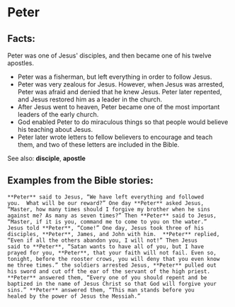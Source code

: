Peter
=====

Facts:
------

Peter was one of Jesus' disciples, and then became one of his twelve
apostles.

-   Peter was a fisherman, but left everything in order to follow Jesus.
-   Peter was very zealous for Jesus. However, when Jesus was arrested,
    Peter was afraid and denied that he knew Jesus. Peter later repented,
    and Jesus restored him as a leader in the church.
-   After Jesus went to heaven, Peter became one of the most important
    leaders of the early church.
-   God enabled Peter to do miraculous things so that people would
    believe his teaching about Jesus.
-   Peter later wrote letters to fellow believers to encourage and teach
    them, and two of these letters are included in the Bible.

See also: **disciple**, **apostle**

Examples from the Bible stories:
--------------------------------

    **Peter** said to Jesus, “We have left everything and followed
    you.  What will be our reward?” One day **Peter** asked Jesus,
    “Master, how many times should I forgive my brother when he sins
    against me? As many as seven times?” Then **Peter** said to Jesus,
    “Master, if it is you, command me to come to you on the water.”
    Jesus told **Peter**, “Come!” One day, Jesus took three of his
    disciples, **Peter**, James, and John with him.  **Peter** replied,
    “Even if all the others abandon you, I will not!” Then Jesus
    said to **Peter**, “Satan wants to have all of you, but I have
    prayed for you, **Peter**, that your faith will not fail. Even so,
    tonight, before the rooster crows, you will deny that you even know
    me three times.” the soldiers arrested Jesus, **Peter** pulled out
    his sword and cut off the ear of the servant of the high priest.
    **Peter** answered them, “Every one of you should repent and be
    baptized in the name of Jesus Christ so that God will forgive your
    sins.” **Peter** answered them, “This man stands before you
    healed by the power of Jesus the Messiah.”
